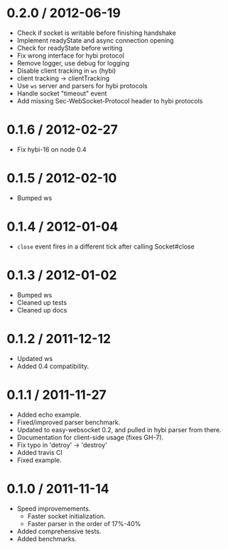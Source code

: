 
0.2.0 / 2012-06-19
==================

  * Check if socket is writable before finishing handshake
  * Implement readyState and async connection opening
  * Check for readyState before writing
  * Fix wrong interface for hybi protocol
  * Remove logger, use debug for logging
  * Disable client tracking in `ws` (hybi)
  * client tracking -> clientTracking
  * Use `ws` server and parsers for hybi protocols
  * Handle socket "timeout" event
  * Add missing Sec-WebSocket-Protocol header to hybi protocols

0.1.6 / 2012-02-27
==================

  * Fix hybi-16 on node 0.4

0.1.5 / 2012-02-10
==================

  * Bumped ws

0.1.4 / 2012-01-04
==================

  * `close` event fires in a different tick after calling Socket#close

0.1.3 / 2012-01-02
==================

  * Bumped ws
  * Cleaned up tests
  * Cleaned up docs

0.1.2 / 2011-12-12
==================

  * Updated ws
  * Added 0.4 compatibility.

0.1.1 / 2011-11-27
==================

  * Added echo example.
  * Fixed/improved parser benchmark.
  * Updated to easy-websocket 0.2, and pulled in hybi parser from there.
  * Documentation for client-side usage (fixes GH-7).
  * Fix typo in 'detroy' -> 'destroy'
  * Added travis CI
  * Fixed example.

0.1.0 / 2011-11-14
==================

  * Speed improvemements.
    * Faster socket initialization.
    * Faster parser in the order of 17%-40%
  * Added comprehensive tests.
  * Added benchmarks.
